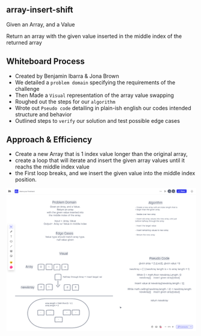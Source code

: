 ## array-insert-shift
Given an Array, and a Value 

Return an array with the given value inserted in the middle index of the returned array

## Whiteboard Process
- Created by Benjamin Ibarra & Jona Brown
- We detailed a `problem domain` specifying the requirements of the challenge
- Then Made a `Visual` representation of the array value swapping
- Roughed out the steps for our `algorithm`
- Wrote out `Pseudo code` detailing in plain-ish english our codes intended structure and behavior
- Outlined steps to `verify` our solution and test possible edge cases

## Approach & Efficiency
- Create a new Array that is 1 index value longer than the original array,
- create a loop that will iterate and insert the given array values until it reachs the middle index value
- the First loop breaks, and we insert the given value into the middle index position.

![Whiteboard](./array-insert-shift.png)

